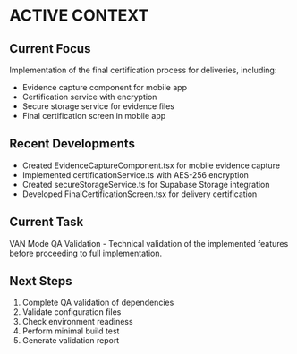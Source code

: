 # ACTIVE CONTEXT

## Current Focus
Implementation of the final certification process for deliveries, including:
- Evidence capture component for mobile app
- Certification service with encryption
- Secure storage service for evidence files
- Final certification screen in mobile app

## Recent Developments
- Created EvidenceCaptureComponent.tsx for mobile evidence capture
- Implemented certificationService.ts with AES-256 encryption
- Created secureStorageService.ts for Supabase Storage integration
- Developed FinalCertificationScreen.tsx for delivery certification

## Current Task
VAN Mode QA Validation - Technical validation of the implemented features before proceeding to full implementation.

## Next Steps
1. Complete QA validation of dependencies
2. Validate configuration files
3. Check environment readiness
4. Perform minimal build test
5. Generate validation report